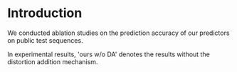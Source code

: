 # Introduction

We conducted ablation studies on the prediction accuracy of our predictors on public test sequences. 

In experimental results, 'ours w/o DA' denotes the results without the distortion addition mechanism.

